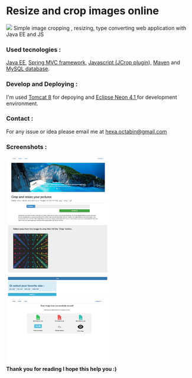 # Resize and crop images online
<img src="http://deepliquid.com/img/banner/jcrop.png">
Simple image cropping , resizing, type converting web application with Java EE and JS

<h3> Used tecnologies :</h3> 
<a href="http://www.oracle.com/technetwork/java/javaee/overview/index.html">Java EE</a>, <a href="https://spring.io/">Spring MVC framework</a>, <a href="https://www.javascript.com/">Javascript (<a href="http://deepliquid.com/content/Jcrop.html">JCrop plugin</a>)</a>,  <a href="https://maven.apache.org/">Maven</a> and <a href="https://www.mysql.com/">MySQL database</a>.

<h3> Develop and Deploying : </h3>
I'm used <a href="https://tomcat.apache.org/download-80.cgi">Tomcat 8</a> for depoying and <a href="http://www.eclipse.org/downloads/packages/eclipse-ide-java-ee-developers/neon3">Eclipse Neon 4.1 </a> for development environment.

<h3> Contact : </h3>
For any issue or idea please email me at <a href="mailto:hexa.octabin@gmail.com">hexa.octabin@gmail.com</a>

<h3>Screenshots : </h3>
<div>
<img src="https://github.com/Coder-ACJHP/ResizeAndCropOnline/blob/master/WebContent/resources/images/Ekran%20Resmi%202017-05-22%2000.49.56.png" width="280px" heigth="280px"> <img src="https://github.com/Coder-ACJHP/ResizeAndCropOnline/blob/master/WebContent/resources/images/Ekran%20Resmi%202017-05-22%2000.50.56.png" width="280px" heigth="280px">  <img src="https://github.com/Coder-ACJHP/ResizeAndCropOnline/blob/master/WebContent/resources/images/Ekran%20Resmi%202017-05-22%2000.49.51.png" width="280px" heigth="280px">
</div>
<label><b>Thank you for reading I hope this help you :)</b></label>
